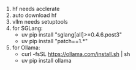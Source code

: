1. hf needs acclerate
2. auto download hf
3. vllm needs setuptools
4. for SGLang:
    * uv pip install "sglang[all]>=0.4.6.post3"
    * uv pip install "patch==1.*"
5. for Ollama:
    * curl -fsSL https://ollama.com/install.sh | sh
    * uv pip install ollama